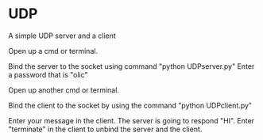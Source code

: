 # UDP
A simple UDP server and a client

Open up a cmd or terminal.

Bind the server to the socket using command "python UDPserver.py"
Enter a password that is "olic"

Open up another cmd or terminal.

Bind the client to the socket by using the command "python UDPclient.py"

Enter your message in the client. The server is going to respond "HI".
Enter "terminate" in the client to unbind the server and the client.
